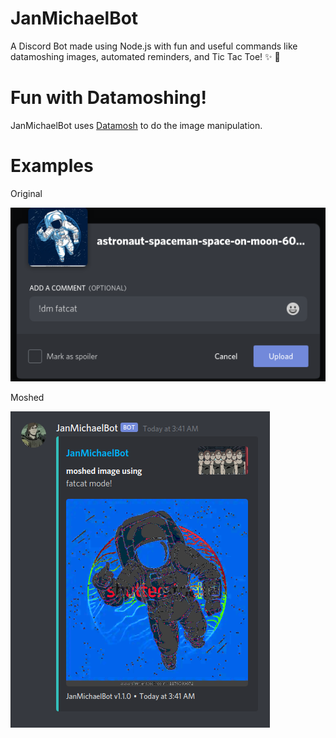 # JanMichaelBot

A Discord Bot made using Node.js with fun and useful commands like datamoshing images, automated reminders, and Tic Tac Toe! :sparkles: :tada:

# Fun with Datamoshing!

JanMichaelBot uses [Datamosh](https://github.com/mster/datamosh) to do the image manipulation.

# Examples

Original

![alt text](examples/datamosh1.png)

Moshed

![alt text](examples/datamosh2.png)
